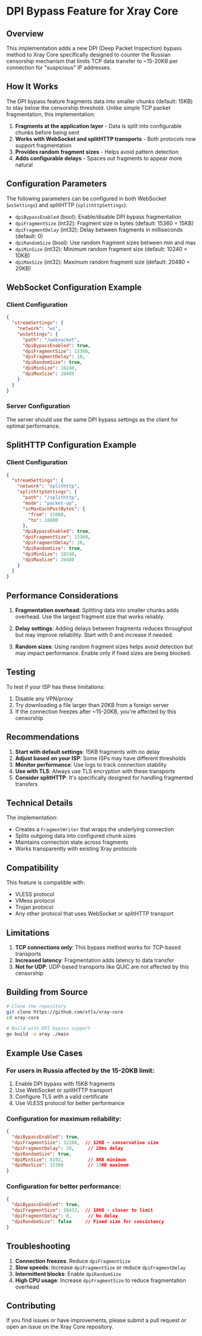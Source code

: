 # DPI Bypass Feature for Xray Core

## Overview

This implementation adds a new DPI (Deep Packet Inspection) bypass method to Xray Core specifically designed to counter the Russian censorship mechanism that limits TCP data transfer to ~15-20KB per connection for "suspicious" IP addresses.

## How It Works

The DPI bypass feature fragments data into smaller chunks (default: 15KB) to stay below the censorship threshold. Unlike simple TCP packet fragmentation, this implementation:

1. **Fragments at the application layer** - Data is split into configurable chunks before being sent
2. **Works with WebSocket and splitHTTP transports** - Both protocols now support fragmentation
3. **Provides random fragment sizes** - Helps avoid pattern detection
4. **Adds configurable delays** - Spaces out fragments to appear more natural

## Configuration Parameters

The following parameters can be configured in both WebSocket (`wsSettings`) and splitHTTP (`splithttpSettings`):

- `dpiBypassEnabled` (bool): Enable/disable DPI bypass fragmentation
- `dpiFragmentSize` (int32): Fragment size in bytes (default: 15360 = 15KB)
- `dpiFragmentDelay` (int32): Delay between fragments in milliseconds (default: 0)
- `dpiRandomSize` (bool): Use random fragment sizes between min and max
- `dpiMinSize` (int32): Minimum random fragment size (default: 10240 = 10KB)
- `dpiMaxSize` (int32): Maximum random fragment size (default: 20480 = 20KB)

## WebSocket Configuration Example

### Client Configuration
```json
{
  "streamSettings": {
    "network": "ws",
    "wsSettings": {
      "path": "/websocket",
      "dpiBypassEnabled": true,
      "dpiFragmentSize": 15360,
      "dpiFragmentDelay": 10,
      "dpiRandomSize": true,
      "dpiMinSize": 10240,
      "dpiMaxSize": 20480
    }
  }
}
```

### Server Configuration
The server should use the same DPI bypass settings as the client for optimal performance.

## SplitHTTP Configuration Example

### Client Configuration
```json
{
  "streamSettings": {
    "network": "splithttp",
    "splithttpSettings": {
      "path": "/splithttp",
      "mode": "packet-up",
      "scMaxEachPostBytes": {
        "from": 15000,
        "to": 18000
      },
      "dpiBypassEnabled": true,
      "dpiFragmentSize": 15360,
      "dpiFragmentDelay": 10,
      "dpiRandomSize": true,
      "dpiMinSize": 10240,
      "dpiMaxSize": 20480
    }
  }
}
```

## Performance Considerations

1. **Fragmentation overhead**: Splitting data into smaller chunks adds overhead. Use the largest fragment size that works reliably.

2. **Delay settings**: Adding delays between fragments reduces throughput but may improve reliability. Start with 0 and increase if needed.

3. **Random sizes**: Using random fragment sizes helps avoid detection but may impact performance. Enable only if fixed sizes are being blocked.

## Testing

To test if your ISP has these limitations:
1. Disable any VPN/proxy
2. Try downloading a file larger than 20KB from a foreign server
3. If the connection freezes after ~15-20KB, you're affected by this censorship

## Recommendations

1. **Start with default settings**: 15KB fragments with no delay
2. **Adjust based on your ISP**: Some ISPs may have different thresholds
3. **Monitor performance**: Use logs to track connection stability
4. **Use with TLS**: Always use TLS encryption with these transports
5. **Consider splitHTTP**: It's specifically designed for handling fragmented transfers

## Technical Details

The implementation:
- Creates a `FragmentWriter` that wraps the underlying connection
- Splits outgoing data into configured chunk sizes
- Maintains connection state across fragments
- Works transparently with existing Xray protocols

## Compatibility

This feature is compatible with:
- VLESS protocol
- VMess protocol  
- Trojan protocol
- Any other protocol that uses WebSocket or splitHTTP transport

## Limitations

1. **TCP connections only**: This bypass method works for TCP-based transports
2. **Increased latency**: Fragmentation adds latency to data transfer
3. **Not for UDP**: UDP-based transports like QUIC are not affected by this censorship

## Building from Source

```bash
# Clone the repository
git clone https://github.com/xtls/xray-core
cd xray-core

# Build with DPI bypass support
go build -o xray ./main
```

## Example Use Cases

### For users in Russia affected by the 15-20KB limit:
1. Enable DPI bypass with 15KB fragments
2. Use WebSocket or splitHTTP transport
3. Configure TLS with a valid certificate
4. Use VLESS protocol for better performance

### Configuration for maximum reliability:
```json
{
  "dpiBypassEnabled": true,
  "dpiFragmentSize": 12288,  // 12KB - conservative size
  "dpiFragmentDelay": 20,     // 20ms delay
  "dpiRandomSize": true,
  "dpiMinSize": 8192,         // 8KB minimum
  "dpiMaxSize": 15360         // 15KB maximum
}
```

### Configuration for better performance:
```json
{
  "dpiBypassEnabled": true,
  "dpiFragmentSize": 18432,  // 18KB - closer to limit
  "dpiFragmentDelay": 0,      // No delay
  "dpiRandomSize": false     // Fixed size for consistency
}
```

## Troubleshooting

1. **Connection freezes**: Reduce `dpiFragmentSize`
2. **Slow speeds**: Increase `dpiFragmentSize` or reduce `dpiFragmentDelay`
3. **Intermittent blocks**: Enable `dpiRandomSize`
4. **High CPU usage**: Increase `dpiFragmentSize` to reduce fragmentation overhead

## Contributing

If you find issues or have improvements, please submit a pull request or open an issue on the Xray Core repository.